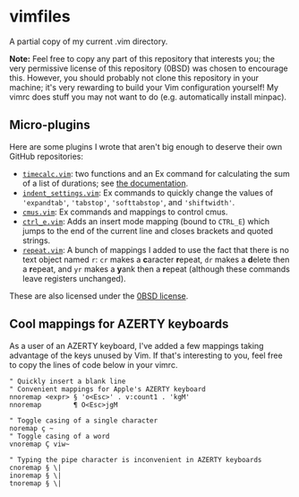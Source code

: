 # vimfiles
A partial copy of my current .vim directory.

**Note:**
Feel free to copy any part of this repository that interests you; the
very permissive license of this repository (0BSD) was chosen to
encourage this.
However, you should probably not clone this repository in your machine;
it's very rewarding to build your Vim configuration yourself! My vimrc
does stuff you may not want to do (e.g. automatically install minpac).

## Micro-plugins

Here are some plugins I wrote that aren't big enough to deserve their
own GitHub repositories:

- [`timecalc.vim`](plugin/timecalc.vim): two functions and an Ex
  command for calculating the sum of a list of durations; see [the
  documentation](doc/timecalc.txt).
- [`indent_settings.vim`](plugin/indent_settings.vim): Ex commands to
  quickly change the values of `'expandtab'`, `'tabstop'`,
  `'softtabstop'`, and `'shiftwidth'`.
- [`cmus.vim`](plugin/cmus.vim): Ex commands and mappings to control
  cmus.
- [`ctrl_e.vim`](plugin/ctrl_e.vim): Adds an insert mode mapping (bound
  to `CTRL_E`) which jumps to the end of the current line and closes
  brackets and quoted strings.
- [`repeat.vim`](plugin/repeat.vim): A bunch of mappings I added to use
  the fact that there is no text object named `r`: `cr` makes a
  **c**aracter **r**epeat, `dr` makes a **d**elete then a **r**epeat,
  and `yr` makes a **y**ank then a **r**epeat (although these commands
  leave registers unchanged).

These are also licensed under the [0BSD license](LICENSE).

## Cool mappings for AZERTY keyboards

As a user of an AZERTY keyboard, I've added a few mappings taking
advantage of the keys unused by Vim.
If that's interesting to you, feel free to copy the lines of code below
in your vimrc.

```vim
" Quickly insert a blank line
" Convenient mappings for Apple's AZERTY keyboard
nnoremap <expr> § 'o<Esc>' . v:count1 . 'kgM'
nnoremap        ¶ O<Esc>jgM

" Toggle casing of a single character
noremap ç ~
" Toggle casing of a word
vnoremap Ç viw~

" Typing the pipe character is inconvenient in AZERTY keyboards
cnoremap § \|
inoremap § \|
tnoremap § \|
```
